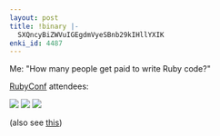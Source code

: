 ```yaml
---
layout: post
title: !binary |-
  SXQncyBiZWVuIGEgdmVyeSBnb29kIHllYXIK
enki_id: 4487
---
```


Me: "How many people get paid to write Ruby code?"

<p>
<a href="http://rubyconf.org">RubyConf</a> attendees:

</p>
<p>
<img src="http://chadfowler.com/images/HowManyPeopleGetPaid1.jpg"> <img
src="http://chadfowler.com/images/HowManyPeopleGetPaid2.jpg"> <img
src="http://chadfowler.com/images/HowManyPeopleGetPaid3.jpg">

</p>
<p>
(also see <a
href="http://clarkware.com/cgi/blosxom/2005/10/18#JobsAsTrendIndicator">this</a>)

</p>
